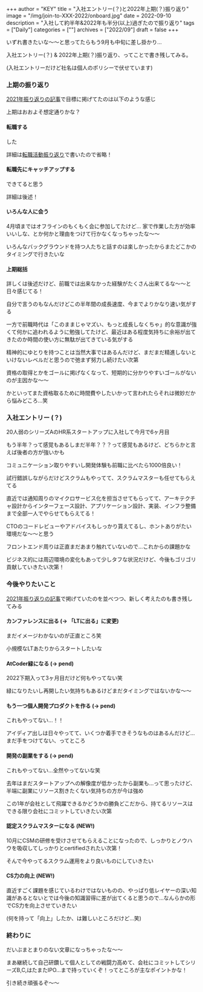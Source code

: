 +++
author = "KEY"
title = "入社エントリー(？)と2022年上期(？)振り返り"
image = "/img/join-to-XXX-2022/onboard.jpg"
date = 2022-09-10
description = "入社して約半年&2022年も半分(以上)過ぎたので振り返り"
tags = ["Daily"]
categories = [""]
archives = ["2022/09"]
draft = false
+++

いずれ書きたいな〜〜と思ってたらもう9月も中旬に差し掛かり…

入社エントリー(？) & 2022年上期(？)振り返り、ってことで書き残してみる。

(入社エントリーだけど社名は個人のポリシーで伏せています)

### 上期の振り返り

[2021年振り返りの記事](https://key-logue.com/post/review2021)で目標に掲げてたのは以下のような感じ

上期はおおよそ想定通りかな？

#### 転職する

した

詳細は[転職活動振り返り](https://key-logue.com/post/jobchange2022)で書いたので省略！

#### 転職先にキャッチアップする

できてると思う

詳細は後述！

#### いろんな人に会う

4月頃まではオフラインのもくもく会に参加してたけど… 家で作業した方が効率いいしな、とか何かと理由をつけて行かなくなっちゃったな〜〜

いろんなバックグラウンドを持つ人たちと話すのは楽しかったからまたどこかのタイミングで行きたいな

#### 上期総括

詳しくは後述だけど、前職では出来なかった経験がたくさん出来てるな〜〜と日々感じてる！

自分で言うのもなんだけどこの半年間の成長速度、今までよりかなり速い気がする

一方で前職時代は「このままじゃマズい、もっと成長しなくちゃ」的な意識が強くて何かに追われるように勉強してたけど、最近はある程度気持ちに余裕が出てきたのか時間の使い方に無駄が出てきている気がする

精神的にゆとりを持つことは当然大事ではあるんだけど、まだまだ精進しないといけないレベルだと思うので弛まず努力し続けたい次第

資格の取得とかをゴールに掲げなくなって、短期的に分かりやすいゴールがないのが主因かな〜〜

かといってまた資格取るために時間費やしたいかって言われたらそれは微妙だから悩みどころ…笑

### 入社エントリー (？)

20人弱のシリーズAのHR系スタートアップに入社して今月で6ヶ月目

もう半年？って感覚もあるしまだ半年？？？って感覚もあるけど、どちらかと言えば後者の方が強いかも

コミュニケーション取りやすいし開発体験も前職に比べたら1000倍良い！

試行錯誤しながらだけどスクラムもやってて、スクラムマスターも任せてもらえてる

直近では通知周りのマイクロサービス化を担当させてもらってて、アーキテクチャ設計からインターフェース設計、アプリケーション設計、実装、インフラ整備まで全部一人でやらせてもらえてる！

CTOのコードレビューやアドバイスもしっかり貰えてるし、ホントありがたい環境だな〜〜と思う

フロントエンド周りは正直まだあまり触れていないので…これからの課題かな

ビジネス的には周辺環境の変化もあって少しタフな状況だけど、今後もゴリゴリ貢献していきたい次第！

### 今後やりたいこと

[2021年振り返りの記事](https://key-logue.com/post/review2021)で掲げていたのを並べつつ、新しく考えたのも書き残してみる

#### カンファレンスに出る (→ 「LTに出る」に変更)

まだイメージわかないのが正直ところ笑

小規模なLTあたりからスタートしたいな

#### AtCoder緑になる (→ pend)

2022下期入って3ヶ月目だけど何もやってない笑

緑になりたいし再開したい気持ちもあるけどまだタイミングではないかな〜〜


#### もう一つ個人開発プロダクトを作る (→ pend)

これもやってない…！！

アイディア出しは日々やってて、いくつか着手できそうなものはあるんだけど…まだ手をつけてない、ってところ

#### 開発の副業をする (→ pend)

これもやってない…全然やってないな笑

去年はまだスタートアップへの解像度が低かったから副業も…って思ったけど、半端に副業にリソース割きたくない気持ちの方が今は強め

この1年が会社として飛躍できるかどうかの勝負どこだから、持てるリソースはできる限り会社にコミットしていきたい次第

#### 認定スクラムマスターになる (NEW!)

10月にCSMの研修を受けさせてもらえることになったので、しっかりとノウハウを吸収してしっかりとcertifiedされたい次第！

そんで今やってるスクラム運用をより良いものにしていきたい

#### CS力の向上 (NEW!)

直近すごく課題を感じているわけではないものの、やっぱり低レイヤーの深い知識があるとないとでは今後の知識習得に差が出てくると思うので…なんらかの形でCS力を向上させていきたい

(何を持って「向上」したか、は難しいところだけど…笑)

### 終わりに

だいぶまとまりのない文章になっちゃったな〜〜

まあ継続して自己研鑽して個人としての戦闘力高めて、会社にコミットしてシリーズB,C,はたまたIPO…まで持っていくぞ！ってところが主なポイントかな！

引き続き頑張るぞ〜〜

